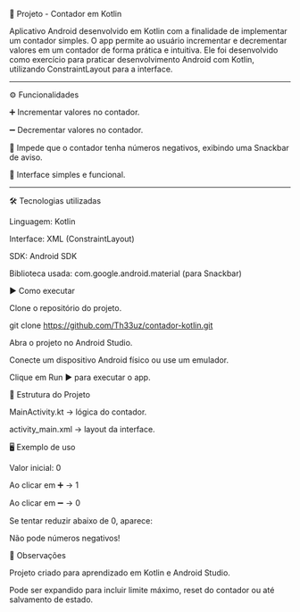 📱 Projeto - Contador em Kotlin

Aplicativo Android desenvolvido em Kotlin com a finalidade de implementar um contador simples.
O app permite ao usuário incrementar e decrementar valores em um contador de forma prática e intuitiva.
Ele foi desenvolvido como exercício para praticar desenvolvimento Android com Kotlin, utilizando ConstraintLayout para a interface.

---

⚙️ Funcionalidades

➕ Incrementar valores no contador.

➖ Decrementar valores no contador.

🚫 Impede que o contador tenha números negativos, exibindo uma Snackbar de aviso.

📲 Interface simples e funcional.

---

🛠️ Tecnologias utilizadas

Linguagem: Kotlin

Interface: XML (ConstraintLayout)

SDK: Android SDK

Biblioteca usada: com.google.android.material (para Snackbar)

▶️ Como executar

Clone o repositório do projeto.

git clone https://github.com/Th33uz/contador-kotlin.git


Abra o projeto no Android Studio.

Conecte um dispositivo Android físico ou use um emulador.

Clique em Run ▶️ para executar o app.

📂 Estrutura do Projeto

MainActivity.kt → lógica do contador.

activity_main.xml → layout da interface.

🖥️ Exemplo de uso

Valor inicial: 0

Ao clicar em ➕ → 1

Ao clicar em ➖ → 0

Se tentar reduzir abaixo de 0, aparece:

Não pode números negativos!

📌 Observações

Projeto criado para aprendizado em Kotlin e Android Studio.

Pode ser expandido para incluir limite máximo, reset do contador ou até salvamento de estado.
